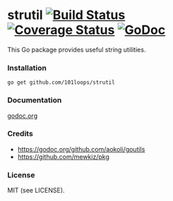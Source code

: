 strutil [![Build Status](https://secure.travis-ci.org/101loops/strutil.png)](https://travis-ci.org/101loops/strutil) [![Coverage Status](https://coveralls.io/repos/101loops/strutil/badge.png)](https://coveralls.io/r/101loops/strutil) [![GoDoc](https://camo.githubusercontent.com/6bae67c5189d085c05271a127da5a4bbb1e8eb2c/68747470733a2f2f676f646f632e6f72672f6769746875622e636f6d2f736d61727479737472656574732f676f636f6e7665793f7374617475732e706e67)](http://godoc.org/github.com/101loops/strutil)
======

This Go package provides useful string utilities.

### Installation
`go get github.com/101loops/strutil`

### Documentation
[godoc.org](http://godoc.org/github.com/101loops/strutil)

### Credits

- https://godoc.org/github.com/aokoli/goutils
- https://github.com/mewkiz/pkg

### License
MIT (see LICENSE).
